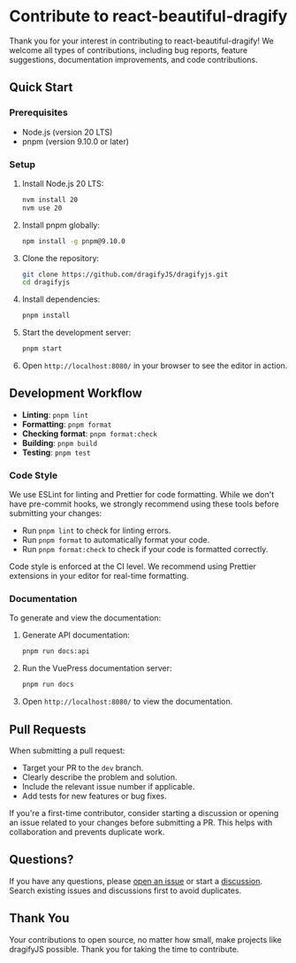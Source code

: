 # Contribute to react-beautiful-dragify

Thank you for your interest in contributing to react-beautiful-dragify! We welcome all types of contributions, including bug reports, feature suggestions, documentation improvements, and code contributions.

## Quick Start
### Prerequisites

- Node.js (version 20 LTS)
- pnpm (version 9.10.0 or later)

### Setup

1. Install Node.js 20 LTS:

   ```bash
   nvm install 20
   nvm use 20
   ```

2. Install pnpm globally:

   ```bash
   npm install -g pnpm@9.10.0
   ```

3. Clone the repository:

   ```bash
   git clone https://github.com/dragifyJS/dragifyjs.git
   cd dragifyjs
   ```

4. Install dependencies:

   ```bash
   pnpm install
   ```

5. Start the development server:

   ```bash
   pnpm start
   ```

6. Open `http://localhost:8080/` in your browser to see the editor in action.

## Development Workflow

- **Linting**: `pnpm lint`
- **Formatting**: `pnpm format`
- **Checking format**: `pnpm format:check`
- **Building**: `pnpm build`
- **Testing**: `pnpm test`

### Code Style

We use ESLint for linting and Prettier for code formatting. While we don't have pre-commit hooks, we strongly recommend using these tools before submitting your changes:

- Run `pnpm lint` to check for linting errors.
- Run `pnpm format` to automatically format your code.
- Run `pnpm format:check` to check if your code is formatted correctly.

Code style is enforced at the CI level. We recommend using Prettier extensions in your editor for real-time formatting.

### Documentation

To generate and view the documentation:

1. Generate API documentation:

   ```bash
   pnpm run docs:api
   ```

2. Run the VuePress documentation server:

   ```bash
   pnpm run docs
   ```

3. Open `http://localhost:8080/` to view the documentation.

## Pull Requests

When submitting a pull request:

- Target your PR to the `dev` branch.
- Clearly describe the problem and solution.
- Include the relevant issue number if applicable.
- Add tests for new features or bug fixes.

If you're a first-time contributor, consider starting a discussion or opening an issue related to your changes before submitting a PR. This helps with collaboration and prevents duplicate work.

## Questions?

If you have any questions, please [open an issue](https://github.com/dragifyJS/dragifyjs/issues) or start a [discussion](https://github.com/dragifyJS/dragifyjs/discussions). Search existing issues and discussions first to avoid duplicates.

## Thank You

Your contributions to open source, no matter how small, make projects like dragifyJS possible. Thank you for taking the time to contribute.
